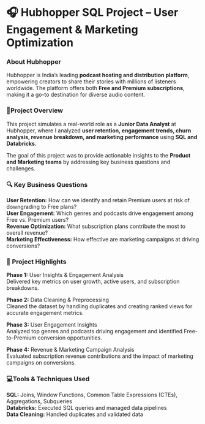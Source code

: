 # 🎧 Hubhopper SQL Project – User Engagement & Marketing Optimization

### About Hubhopper
Hubhopper is India’s leading **podcast hosting and distribution platform**, empowering creators to share their stories with millions of listeners worldwide. The platform offers both **Free and Premium subscriptions**, making it a go-to destination for diverse audio content.

### 📌Project Overview
This project simulates a real-world role as a **Junior Data Analyst** at Hubhopper, where I analyzed **user retention, engagement trends, churn analysis, revenue breakdown, and marketing performance** using **SQL and Databricks.**

The goal of this project was to provide actionable insights to the **Product and Marketing teams** by addressing key business questions and challenges.

### 🔍 Key Business Questions
**User Retention:** How can we identify and retain Premium users at risk of downgrading to Free plans?  
**User Engagement:** Which genres and podcasts drive engagement among Free vs. Premium users?  
**Revenue Optimization:** What subscription plans contribute the most to overall revenue?  
**Marketing Effectiveness:** How effective are marketing campaigns at driving conversions?  

### 🚀 Project Highlights
**Phase 1:** User Insights & Engagement Analysis  
Delivered key metrics on user growth, active users, and subscription breakdowns.

**Phase 2:** Data Cleaning & Preprocessing  
Cleaned the dataset by handling duplicates and creating ranked views for accurate engagement metrics.

**Phase 3:** User Engagement Insights  
Analyzed top genres and podcasts driving engagement and identified Free-to-Premium conversion opportunities.

**Phase 4:** Revenue & Marketing Campaign Analysis  
Evaluated subscription revenue contributions and the impact of marketing campaigns on conversions.

### 💻Tools & Techniques Used
**SQL:** Joins, Window Functions, Common Table Expressions (CTEs), Aggregations, Subqueries  
**Databricks:** Executed SQL queries and managed data pipelines  
**Data Cleaning:** Handled duplicates and validated data  
